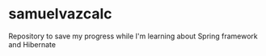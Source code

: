 # samuelvazcalc
Repository to save my progress while I'm learning about Spring framework and Hibernate
